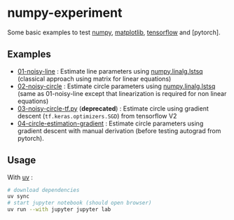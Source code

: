 # numpy-experiment

Some basic examples to test [numpy](https://docs.scipy.org/doc/numpy/user/quickstart.html), [matplotlib](https://matplotlib.org/index.html), [tensorflow](https://www.tensorflow.org/) and [pytorch].

## Examples

* [01-noisy-line](01-noisy-line.ipynb) : Estimate line parameters using [numpy.linalg.lstsq](https://numpy.org/doc/2.1/reference/generated/numpy.linalg.lstsq.html) (classical approach using matrix for linear equations)
* [02-noisy-circle](02-noisy-circle.ipynb) : Estimate circle parameters using [numpy.linalg.lstsq](https://numpy.org/doc/2.1/reference/generated/numpy.linalg.lstsq.html) (same as 01-noisy-line except that linearization is required for non linear equations)
* [03-noisy-circle-tf.py](03-noisy-circle-tf.py) (**deprecated**) : Estimate circle using gradient descent (`tf.keras.optimizers.SGD`) from tensorflow V2
* [04-circle-estimation-gradient](04-circle-estimation-gradient.ipynb) : Estimate circle parameters using gradient descent with manual derivation (before testing autograd from pytorch).

## Usage

With [uv](https://github.com/astral-sh/uv#readme) :

```bash
# download dependencies
uv sync
# start jupyter notebook (should open browser)
uv run --with jupyter jupyter lab
```